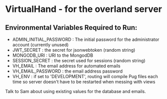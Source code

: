# VirtualHand - for the overland server

## Environmental Variables Required to Run:
- ADMIN_INITIAL_PASSWORD : The initial password for the administrator account (currently unused)
- JWT_SECRET : the secret for jsonwebtoken (random string)
- MONGODB_URI : URI to the MongodDB
- SESSION_SECRET : the secret used for sessions (random string)
- VH_EMAIL : The email address for automated emails
- VH_EMAIL_PASSWORD : the email address password
- VH_ENV : if set to 'DEVELOPMENT', routing will compile Pug files each time so server doesn't have to be restarted when messing with views

Talk to Sam about using existing values for the database and emails.
